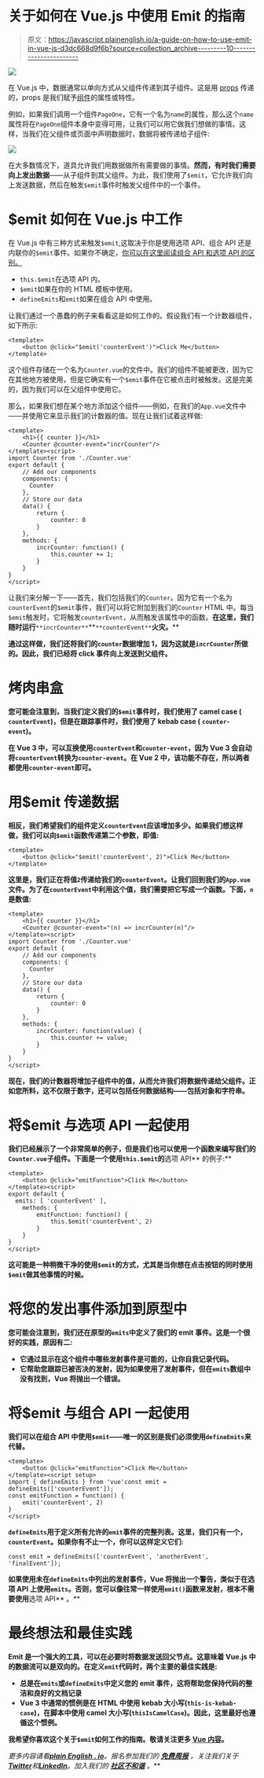 # 关于如何在 Vue.js 中使用 Emit 的指南

> 原文：<https://javascript.plainenglish.io/a-guide-on-how-to-use-emit-in-vue-js-d3dc668d9f6b?source=collection_archive---------10----------------------->

![](img/6c1d4e5f6b3de4fd945f3886b4a99e11.png)

在 Vue.js 中，数据通常以单向方式从父组件传递到其子组件。这是用 [props](https://fjolt.com/article/vue-how-do-props-work) 传递的，props 是我们赋予[组件](https://fjolt.com/article/vue-using-components)的属性或特性。

例如，如果我们调用一个组件`PageOne`，它有一个名为`name`的属性，那么这个`name`属性将在`PageOne`组件本身中变得可用，让我们可以用它做我们想做的事情。这样，当我们在父组件或页面中声明数据时，数据将被传递给子组件:

![](img/adca5f19be5b690e88f8b265ec3aa5c4.png)

在大多数情况下，道具允许我们用数据做所有需要做的事情。**然而，有时我们需要向上发出数据**——从子组件到其父组件。为此，我们使用了`$emit`，它允许我们向上发送数据，然后在触发`$emit`事件时触发父组件中的一个事件。

# $emit 如何在 Vue.js 中工作

在 Vue.js 中有三种方式来触发`$emit`,这取决于你是使用选项 API、组合 API 还是内联你的`$emit`事件。如果你不确定，[你可以在这里阅读组合 API 和选项 API 的区别。](https://fjolt.com/article/vue-composition-api-vs-options-api)

*   `this.$emit`在选项 API 内。
*   `$emit`如果在你的 HTML 模板中使用。
*   `defineEmits`和`emit`如果在组合 API 中使用。

让我们通过一个愚蠢的例子来看看这是如何工作的。假设我们有一个计数器组件，如下所示:

```
<template>
    <button @click="$emit('counterEvent')">Click Me</button>
</template>
```

这个组件存储在一个名为`Counter.vue`的文件中。我们的组件不能被更改，因为它在其他地方被使用，但是它确实有一个`$emit`事件在它被点击时被触发。这是完美的，因为我们可以在父组件中使用它。

那么，如果我们想在某个地方添加这个组件——例如，在我们的`App.vue`文件中——并使用它来显示我们的计数器的值。现在让我们试着这样做:

```
<template>
    <h1>{{ counter }}</h1>
    <Counter @counter-event="incrCounter"/>
</template><script>
import Counter from './Counter.vue'
export default {
    // Add our components
    components: {
      Counter
    },
    // Store our data
    data() {
        return {
            counter: 0
        }
    },
    methods: {
        incrCounter: function() {
            this.counter += 1;
        }
    }
}
</script>
```

让我们来分解一下——首先，我们包括我们的`Counter`。因为它有一个名为`counterEvent`的`$emit`事件，我们可以将它附加到我们的`Counter` HTML 中。每当`$emit`触发时，它将触发`counterEvent`，从而触发该属性中的函数。**在这里，我们随时运行**`**incrCounter**`**`**counterEvent**`**火灾。****

**通过这样做，我们还将我们的`counter`数据增加 1，因为这就是`incrCounter`所做的。因此，我们已经将 click 事件向上发送到父组件。**

# **烤肉串盒**

**您可能会注意到，当我们定义我们的`$emit`事件时，我们使用了 camel case ( `counterEvent`)，但是在跟踪事件时，我们使用了 kebab case ( `counter-event`)。**

**在 **Vue 3** 中，可以互换使用`counterEvent`和`counter-event`，因为 Vue 3 会自动将`counterEvent`转换为`counter-event`。在 **Vue 2** 中，该功能不存在，所以两者都使用`counter-event`即可。**

# **用$emit 传递数据**

**相反，我们希望我们的组件定义`counterEvent`应该增加多少。如果我们想这样做，我们可以向`$emit`函数传递第二个参数，即值:**

```
<template>
    <button @click="$emit('counterEvent', 2)">Click Me</button>
</template>
```

****这里是**，我们正在将值`2`传递给我们的`counterEvent`。让我们回到我们的`App.vue`文件。为了在`counterEvent`中利用这个值，我们需要把它写成一个函数。下面，`n`是数值:**

```
<template>
    <h1>{{ counter }}</h1>
    <Counter @counter-event="(n) => incrCounter(n)"/>
</template><script>
import Counter from './Counter.vue'
export default {
    // Add our components
    components: {
      Counter
    },
    // Store our data
    data() {
        return {
            counter: 0
        }
    },
    methods: {
        incrCounter: function(value) {
            this.counter += value;
        }
    }
}
</script>
```

**现在，我们的计数器将增加子组件中的值，从而允许我们将数据传递给父组件。正如您所料，这不仅限于数字，还可以包括任何数据结构——包括对象和字符串。**

# **将$emit 与选项 API 一起使用**

**我们已经展示了一个非常简单的例子，但是我们也可以使用一个函数来编写我们的`Counter.vue`子组件。下面是一个使用`this.$emit`的**选项 API** 的例子:**

```
<template>
    <button @click="emitFunction">Click Me</button>
</template><script>
export default {
  emits: [ 'counterEvent' ],
    methods: {
        emitFunction: function() {
            this.$emit('counterEvent', 2)
        }
    }
}
</script>
```

**这可能是一种稍微干净的使用`$emit`的方式，尤其是当你想在点击按钮的同时使用`$emit`做其他事情的时候。**

# **将您的发出事件添加到原型中**

**您可能会注意到，我们还在原型的`emits`中定义了我们的 emit 事件。这是一个很好的实践，原因有二:**

*   ****它通过显示在这个组件中哪些发射事件是可能的，让你自我记录代码**。**
*   ****它帮助您跟踪已被否决的发射**，因为如果使用了发射事件，但在`emits`数组中没有找到，Vue 将抛出一个错误。**

# **将$emit 与组合 API 一起使用**

**我们可以在组合 API 中使用`$emit`——唯一的区别是我们必须使用`defineEmits`来代替。**

```
<template>
    <button @click="emitFunction">Click Me</button>
</template><script setup>
import { defineEmits } from 'vue'const emit = defineEmits(['counterEvent']);
const emitFunction = function() {
    emit('counterEvent', 2)
}
</script>
```

**`defineEmits`用于定义所有允许的`emit`事件的完整列表。这里，我们只有一个，`counterEvent`。如果你有不止一个，你可以这样定义它们:**

```
const emit = defineEmits(['counterEvent', 'anotherEvent', 'finalEvent']);
```

**如果使用未在`defineEmits`中列出的发射事件，Vue 将抛出一个警告，类似于在选项 API 上使用`emits`。否则，您可以像往常一样使用`emit()`函数来发射，根本不需要使用**选项 API** 。**

# **最终想法和最佳实践**

**Emit 是一个强大的工具，可以在必要时将数据发送回父节点。这意味着 Vue.js 中的数据流可以是双向的。在定义`emit`代码时，两个主要的最佳实践是:**

*   **总是在`emits`或`defineEmits`中定义您的 emit 事件，这将帮助您保持代码的整洁和良好的文档记录**
*   **Vue 3 中通常的惯例是在 HTML 中使用 kebab 大小写(`this-is-kebab-case`)，在脚本中使用 camel 大小写(`thisIsCamelCase`)。因此，这里最好也遵循这个惯例。**

**我希望你喜欢这个关于`$emit`如何工作的指南。敬请关注更多 [Vue 内容](https://fjolt.com/category/vue)。**

***更多内容请看*[***plain English . io***](https://plainenglish.io/)*。报名参加我们的* [***免费周报***](http://newsletter.plainenglish.io/) *。关注我们关于*[***Twitter***](https://twitter.com/inPlainEngHQ)*和*[***LinkedIn***](https://www.linkedin.com/company/inplainenglish/)*。加入我们的* [***社区不和谐***](https://discord.gg/GtDtUAvyhW) *。***